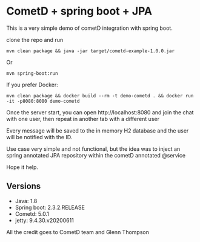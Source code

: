 # CometD + spring boot + JPA

This is a very simple demo of cometD integration with spring boot.

clone the repo and run 
 ```shell script
 mvn clean package && java -jar target/cometd-example-1.0.0.jar
```

Or 

 ```shell script
 mvn spring-boot:run
```
 
If you prefer Docker:

````shell script
mvn clean package && docker build --rm -t demo-cometd . && docker run -it -p8080:8080 demo-cometd
````  
Once the server start, you can open http://localhost:8080 and join the chat with one user, then repeat in another tab with a different user

Every message will be saved to the in memory H2 database and the user will be notified with the ID.

Use case very simple and not functional, but the idea was to inject an spring annotated JPA repository within the cometD annotated @service 

Hope it help.

## Versions

- Java: 1.8
- Spring boot: 2.3.2.RELEASE
- Cometd: 5.0.1
- jetty: 9.4.30.v20200611

All the credit goes to CometD team and Glenn Thompson

